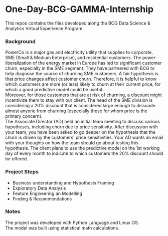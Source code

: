 # One-Day-BCG-GAMMA-Internship
This repos contains the files developed along the BCG Data Science &amp; Analytics Virtual Experience Program

### Background<br>

PowerCo is a major gas and electricity utility that supplies to corporate, SME (Small & Medium Enterprise), and residential customers. The power-liberalization of the energy market in Europe has led to significant customer churn, especially in the SME segment. They have partnered with BCG to help diagnose the source of churning SME customers. A fair hypothesis is that price changes affect customer churn. Therefore, it is helpful to know which customers are more (or less) likely to churn at their current price, for which a good predictive model could be useful.<br>
Moreover, for those customers that are at risk of churning, a discount might incentivize them to stay with our client. The head of the SME division is considering a 20% discount that is considered large enough to dissuade almost anyone from churning (especially those for whom price is the primary concern).<br>
The Associate Director (AD) held an initial team meeting to discuss various hypotheses, including churn due to price sensitivity. After discussion with your team, you have been asked to go deeper on the hypothesis that the churn is driven by the customers’ price sensitivities. Your AD wants an email with your thoughts on how the team should go about testing this hypothesis. The client plans to use the predictive model on the 1st working day of every month to indicate to which customers the 20% discount should be offered.

### Project Steps
- Business understanding and Hypothesis Framing
- Exploratory Data Analysis
- Feature Engineering an Modelling
- Finding & Recommendations

### Notes
The project was developed with Python Language and Linux OS.<br>
The model was built using statistical math calculations.
